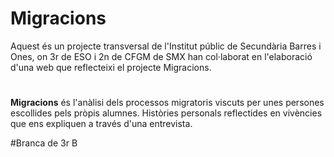 # Migracions
Aquest és un projecte transversal de l'Institut públic de Secundària Barres i Ones, on 3r de ESO i 2n de CFGM de SMX han col·laborat en l'elaboració d'una web que reflecteixi el projecte Migracions.
#
**Migracions** és l'anàlisi dels processos migratoris viscuts per unes persones escollides pels pròpis alumnes. Històries personals reflectides en vivències que ens expliquen a través d'una entrevista.

#Branca de 3r B
